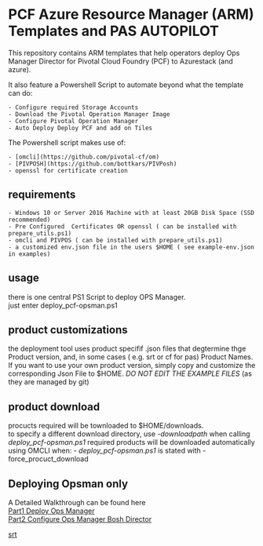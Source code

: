 # PCF Azure Resource Manager (ARM) Templates and PAS AUTOPILOT

This repository contains ARM templates that help operators deploy Ops Manager Director for Pivotal Cloud Foundry (PCF) to Azurestack (and azure).  

It also feature a Powershell Script to automate beyond what the template can do:  

    - Configure required Storage Accounts  
    - Download the Pivotal Operation Manager Image  
    - Configure Pivotal Operation Manager  
    - Auto Deploy Deploy PCF and add on Tiles  

The Powershell script makes use of:

    - [omcli](https://github.com/pivotal-cf/om)  
    - [PIVPOSH](https://github.com/bottkars/PIVPosh)  
    - openssl for certificate creation

## requirements

    - Windows 10 or Server 2016 Machine with at least 20GB Disk Space (SSD recommended) 
    - Pre Configured  Certificates OR openssl ( can be installed with prepare_utils.ps1)
    - omcli and PIVPOS ( can be installed with prepare_utils.ps1)
    - a customized env.json file in the users $HOME ( see example-env.json in examples)

## usage

there is one central PS1 Script to deploy OPS Manager.  
just enter deploy_pcf-opsman.ps1  

## product customizations  

the deployment tool uses product specifif .json files that degtermine thge Product version, and, in some cases ( e.g. srt or cf for pas) Product Names.
If you want to use your own product version, simply copy and customize the corresponding Json File to $HOME. _DO NOT EDIT THE EXAMPLE FILES_ (as they are managed by git)

## product download

procucts required will be townloaded to $HOME/downloads.  
to specify a different download directory, use  *-downloadpath <yourpath>*  when calling *deploy_pcf-opsman.ps1*
required products will be downloaded automatically using OMCLI when:
    - *deploy_pcf-opsman.ps1* is stated with -force_procuct_download


## Deploying Opsman only

A Detailed Walkthrough can be found here  
[Part1 Deploy Ops Manager](https://community.emc.com/blogs/azurestack_guy/2018/06/22/getting-started-with-pcf-on-azurestack-asdk-part-1-deploy-opsmanager)  
[Part2 Configure Ops Manager Bosh Director](https://community.emc.com/blogs/azurestack_guy/2018/08/01/getting-started-with-pcf-on-azurestack-asdk-part-2-configure-opsmanager)  

[srt](./pas_srt_worksheet.md)  


